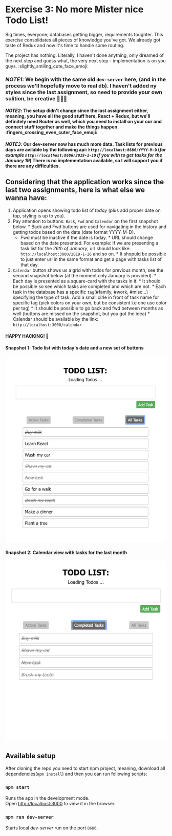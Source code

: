 # Exercise 3: No more Mister nice Todo List!
Big times, everyone; databases getting bigger, requirements toughter. This exercise consolidates all pieces of knowledge you've got. We already got taste of Redux and now it's time to handle some routing.

The project has nothing. Literally, I haven't done anything, only dreamed of the next step and guess what, the very next step - implementation is on you guys. :slightly_smiling_cute_face_emoji:

### *NOTE1*: We begin with the same old `dev-server` here, (and in the process we'll hopefully move to real db). I haven't added ny styles since the last assignment, so need to provide your own sulition, be creative 🎉🎉🎉

#### *NOTE2*: The setup didn't change since the last assignment either, meaning, you have all the good stuff here, React + Redux, but we'll definitely need Router as well, which you need to install on your our and connect stuff together and make the things happen. :fingers_crossing_even_cuter_face_emoji:

#### *NOTE3*: Our dev-server now has much more data. Task lists for previous days are avilable by the following api: `http://localhost:8686/YYYY-M-D` (*for example `http://localhost:8686/2019-1-19` if you with to get tasks for the January 19*) There is no implementation available, so I will support you if there are any difficulties.

## Considering that the application works since the last two assignments, here is what else we wanna have:
  1. Application opens showing todo list of *today* (plus add proper date on top, styling is up to you).
  2. Pay attention to buttons: `Back`, `Fwd` and `Calendar` on the first snapshot below.
    * Back and Fwd buttons are used for navigating in the history and getting todos based on the date (date format YYYY-M-D).
      * Fwd must be inactive if the date is today.
    * URL should change based on the date presented. For example: If we are presenting a task list for the *26th of January*, url should look like: `http://localhost:3000/2019-1-26` and so on.
    * It shopuld be possible to just enter url in the same format and get a page with tasks list of that day.
  3. `Calendar` button shows us a grid with todos for previous month, see the second snapshot below (at the moment only January is provided).
    * Each day is presented as a square-card with the tasks in it.
    * It should be possible so see which tasks are completed and which are not.
    * Each task in the database has a specific `tag`(#family, #work, #misc...) specifying the type of task. Add a small cirle in front of task name for specific tag (pick colors on your own, but be consistent i.e one use color per tag) 
    * It should be possible to go back and fwd between months as well (buttons are missed on the snapshot, but you got the idea)
    * Calendar should be available by the link: `http://localhost:3000/calendar` 

#### HAPPY HACKING! 🙌

#### Snapshot 1: Todo list with today's date and a new set of buttons  
![Snapshot 1](https://raw.githubusercontent.com/voogieJames/react-101/exercise3/snapshots/snap1.png)


#### Snapshot 2: Calendar view with tasks for the last month
![Snapshot 2](https://raw.githubusercontent.com/voogieJames/react-101/exercise3/snapshots/snap2.png)


## Available setup

After cloning the repo you need to start npm project, meaning, download all dependencies(`npm install`) and then you can run following scripts:

### `npm start`
Runs the app in the development mode.<br>
Open [http://localhost:3000](http://localhost:3000) to view it in the browser.

### `npm run dev-server`
Starts local *dev-server* run on the port `8686`.


